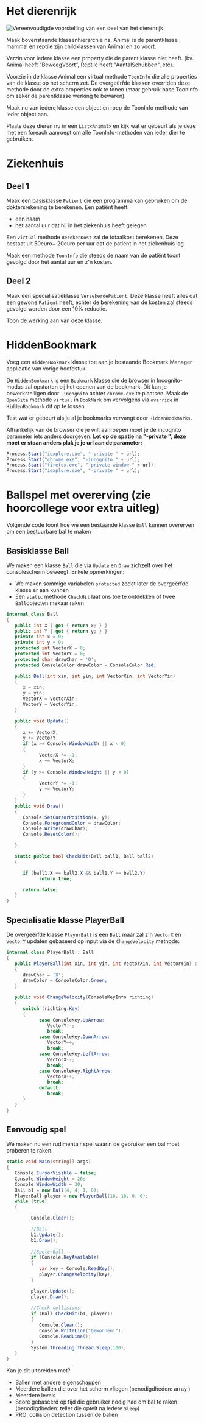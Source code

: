 # Het dierenrijk

![Vereenvoudigde voorstelling van een deel van het dierenrijk](../assets/7_overerving/animals.png)

Maak bovenstaande klassenhierarchie na. Animal is de parentklasse , mammal en reptile zijn childklassen van Animal en zo voort.

Verzin voor iedere klasse een property die de parent klasse niet heeft. (bv. Animal heeft "BeweegVoort", Reptile heeft "AantalSchubben", etc).

Voorzie in de klasse Animal een virtual methode ``ToonInfo`` die alle properties van de klasse op het scherm zet. De overgeërfde klassen overriden deze methode door de extra properties ook te tonen (maar gebruik base.ToonInfo om zeker de parentklasse werking te bewaren).

Maak nu van iedere klasse een object en roep de ToonInfo methode van ieder object aan.

Plaats deze dieren nu in een ``List<Animal>`` en kijk wat er gebeurt als je deze met een foreach aanroept om alle ToonInfo-methoden van ieder dier te gebruiken.

# Ziekenhuis

## Deel 1 
Maak een basisklasse ``Patient`` die een programma kan gebruiken om de doktersrekening te berekenen.
Een patiënt heeft:

* een naam
* het aantal uur dat hij in het ziekenhuis heeft gelegen

Een ``virtual`` methode ``BerekenKost`` zal de totaalkost berekenen. Deze bestaat uit 50euro+ 20euro per uur dat de patiënt in het ziekenhuis lag.

Maak een methode ``ToonInfo`` die steeds de naam van de patiënt toont gevolgd door het aantal uur en z'n kosten.

## Deel 2
Maak een specialisatieklasse ``VerzekerdePatient``. Deze klasse heeft alles dat een gewone ``Patient`` heeft, echter de berekening van de kosten zal steeds gevolgd worden door een 10% reductie.

Toon de werking aan van deze klasse.

# HiddenBookmark

 Voeg een ``HiddenBookmark`` klasse toe aan je bestaande Bookmark Manager applicatie van vorige hoofdstuk.

 De ``HiddenBookmark`` is een ``Bookmark`` klasse die de browser in Incognito-modus zal opstarten bij het openen van de bookmark. Dit kan je bewerkstelligen door ``-incognito`` achter ``chrome.exe`` te plaatsen. Maak de ``OpenSite`` methode ``virtual`` in ``BookMark`` om vervolgens via ``override`` in ``HiddenBookmark`` dit op te lossen.

 Test wat er gebeurt als je al je bookmarks vervangt door ``HiddenBookmarks``.

Afhankelijk van de browser die je wilt aanroepen moet je de incognito parameter iets anders doorgeven:
**Let op de spatie na "-private ", deze moet er staan anders plak je je url aan de parameter:**

```csharp
Process.Start("iexplore.exe", "-private " + url);
Process.Start("chrome.exe", "-incognito " + url);
Process.Start("firefox.exe", "-private-window " + url);
Process.Start("iexplore.exe", "-private " + url);
```



# Ballspel met overerving (zie hoorcollege voor extra uitleg)

Volgende code toont hoe we een bestaande klasse ``Ball`` kunnen overerven om een bestuurbare bal te maken 

## Basisklasse Ball

We maken een klasse ``Ball`` die via ``Update`` en ``Draw`` zichzelf over het consolescherm beweegt. Enkele opmerkingen:

* We maken sommige variabelen ``protected`` zodat later de overgeërfde klasse er aan kunnen
* Een ``static`` methode ``CheckHit`` laat ons toe te ontdekken of twee ``Ball``objecten mekaar raken

```csharp
internal class Ball
{
   public int X { get { return x; } }
   public int Y { get { return y; } }
   private int x = 0;
   private int y = 0;
   protected int VectorX = 0;
   protected int VectorY = 0;
   protected char drawChar = 'O';
   protected ConsoleColor drawColor = ConsoleColor.Red;

   public Ball(int xin, int yin, int VectorXin, int VectorYin)
   {
      x = xin;
      y = yin;
      VectorX = VectorXin;
      VectorY = VectorYin;
   }

   public void Update()
   {
      x += VectorX;
      y += VectorY;
      if (x >= Console.WindowWidth || x < 0)
      {
            VectorX *= -1;
            x += VectorX;
      }
      if (y >= Console.WindowHeight || y < 0)
      {
            VectorY *= -1;
            y += VectorY;
      }
   }
   public void Draw()
   {
      Console.SetCursorPosition(x, y);
      Console.ForegroundColor = drawColor;
      Console.Write(drawChar);
      Console.ResetColor();

   }

   static public bool CheckHit(Ball ball1, Ball ball2)
   {

      if (ball1.X == ball2.X && ball1.Y == ball2.Y)
            return true;

      return false;
   }
}
```

## Specialisatie klasse PlayerBall

De overgeërfde klasse ``PlayerBall`` is een ``Ball`` maar zal z'n ``VectorX`` en ``VectorY`` updaten gebaseerd op input via de ``ChangeVelocity`` methode:

```csharp
internal class PlayerBall : Ball
{
   public PlayerBall(int xin, int yin, int VectorXin, int VectorYin) : base(xin, yin, VectorXin, VectorYin)
   {
      drawChar = 'X';
      drawColor = ConsoleColor.Green;
   }

   public void ChangeVelocity(ConsoleKeyInfo richting)
   {
      switch (richting.Key)
      {
            case ConsoleKey.UpArrow:
               VectorY--;
               break;
            case ConsoleKey.DownArrow:
               VectorY++;
               break;
            case ConsoleKey.LeftArrow:
               VectorX--;
               break;
            case ConsoleKey.RightArrow:
               VectorX++;
               break;
            default:
               break;
      }
   }
}
```

## Eenvoudig spel

We maken nu een rudimentair spel waarin de gebruiker een bal moet proberen te raken. 

```csharp
static void Main(string[] args)
{
   Console.CursorVisible = false;
   Console.WindowHeight = 20;
   Console.WindowWidth = 30;
   Ball b1 = new Ball(4, 4, 1, 0);
   PlayerBall player = new PlayerBall(10, 10, 0, 0);
   while (true)
   {

         Console.Clear();

         //Ball
         b1.Update();
         b1.Draw();
         
         //SpelerBall
         if (Console.KeyAvailable)
         {
            var key = Console.ReadKey();
            player.ChangeVelocity(key);
         }

         player.Update();
         player.Draw();
         
         //Check collisions
         if (Ball.CheckHit(b1, player))
         {
            Console.Clear();
            Console.WriteLine("Gewonnen!");
            Console.ReadLine();
         }
         System.Threading.Thread.Sleep(100);
   }
}
```

Kan je dit uitbreiden met?

* Ballen met andere eigenschappen
* Meerdere ballen die over het scherm vliegen (benodigdheden: array )
* Meerdere levels 
* Score gebaseerd op tijd die gebruiker nodig had om bal te raken (benodigdheden: teller die optelt na iedere ``Sleep``)
* PRO: collision detection tussen de ballen
